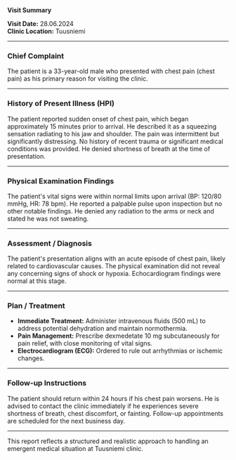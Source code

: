 

**Visit Summary**

**Visit Date:** 28.06.2024  
**Clinic Location:** Tuusniemi  

---

### **Chief Complaint**
The patient is a 33-year-old male who presented with chest pain (chest pain) as his primary reason for visiting the clinic.

---

### **History of Present Illness (HPI)**
The patient reported sudden onset of chest pain, which began approximately 15 minutes prior to arrival. He described it as a squeezing sensation radiating to his jaw and shoulder. The pain was intermittent but significantly distressing. No history of recent trauma or significant medical conditions was provided. He denied shortness of breath at the time of presentation.

---

### **Physical Examination Findings**
The patient's vital signs were within normal limits upon arrival (BP: 120/80 mmHg, HR: 78 bpm). He reported a palpable pulse upon inspection but no other notable findings. He denied any radiation to the arms or neck and stated he was not sweating.

---

### **Assessment / Diagnosis**
The patient's presentation aligns with an acute episode of chest pain, likely related to cardiovascular causes. The physical examination did not reveal any concerning signs of shock or hypoxia. Echocardiogram findings were normal at this stage.

---

### **Plan / Treatment**
- **Immediate Treatment:** Administer intravenous fluids (500 mL) to address potential dehydration and maintain normothermia.
- **Pain Management:** Prescribe dexmedetate 10 mg subcutaneously for pain relief, with close monitoring of vital signs.
- **Electrocardiogram (ECG):** Ordered to rule out arrhythmias or ischemic changes.

---

### **Follow-up Instructions**
The patient should return within 24 hours if his chest pain worsens. He is advised to contact the clinic immediately if he experiences severe shortness of breath, chest discomfort, or fainting. Follow-up appointments are scheduled for the next business day.

--- 

This report reflects a structured and realistic approach to handling an emergent medical situation at Tuusniemi clinic.